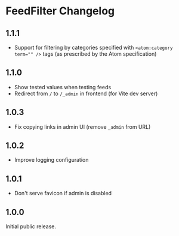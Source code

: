 # FeedFilter Changelog

## 1.1.1

* Support for filtering by categories specified with `<atom:category term="" />` tags (as prescribed by the Atom specification)

## 1.1.0

* Show tested values when testing feeds
* Redirect from `/` to `/_admin` in frontend (for Vite dev server)

## 1.0.3

* Fix copying links in admin UI (remove `_admin` from URL)

## 1.0.2

* Improve logging configuration

## 1.0.1

* Don't serve favicon if admin is disabled

## 1.0.0

Initial public release.
